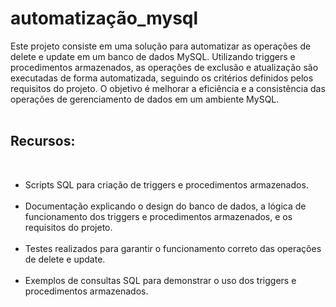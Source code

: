 # automatização_mysql
Este projeto consiste em uma solução para automatizar as operações de delete e update em um banco de dados MySQL. Utilizando triggers e procedimentos armazenados, as operações de exclusão e atualização são executadas de forma automatizada, seguindo os critérios definidos pelos requisitos do projeto. O objetivo é melhorar a eficiência e a consistência das operações de gerenciamento de dados em um ambiente MySQL.<br><br>

<h2>Recursos:</h2><br>

<ul>
<li>Scripts SQL para criação de triggers e procedimentos armazenados.</li><br>
<li>Documentação explicando o design do banco de dados, a lógica de funcionamento dos triggers e procedimentos armazenados, e os requisitos do projeto.</li><br>
<li>Testes realizados para garantir o funcionamento correto das operações de delete e update.</li><br>
<li>Exemplos de consultas SQL para demonstrar o uso dos triggers e procedimentos armazenados.</li><br>
</ul>
